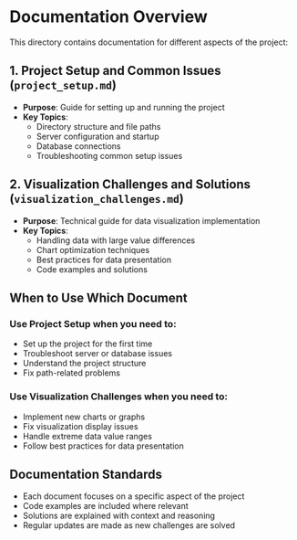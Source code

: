 # Documentation Overview

This directory contains documentation for different aspects of the project:

## 1. Project Setup and Common Issues (`project_setup.md`)
- **Purpose**: Guide for setting up and running the project
- **Key Topics**:
  * Directory structure and file paths
  * Server configuration and startup
  * Database connections
  * Troubleshooting common setup issues

## 2. Visualization Challenges and Solutions (`visualization_challenges.md`)
- **Purpose**: Technical guide for data visualization implementation
- **Key Topics**:
  * Handling data with large value differences
  * Chart optimization techniques
  * Best practices for data presentation
  * Code examples and solutions

## When to Use Which Document

### Use Project Setup when you need to:
- Set up the project for the first time
- Troubleshoot server or database issues
- Understand the project structure
- Fix path-related problems

### Use Visualization Challenges when you need to:
- Implement new charts or graphs
- Fix visualization display issues
- Handle extreme data value ranges
- Follow best practices for data presentation

## Documentation Standards
- Each document focuses on a specific aspect of the project
- Code examples are included where relevant
- Solutions are explained with context and reasoning
- Regular updates are made as new challenges are solved 